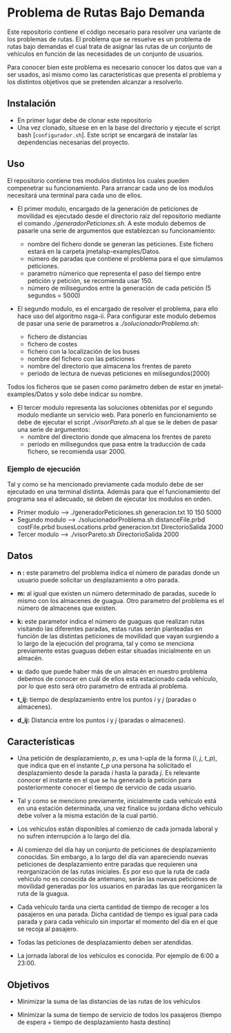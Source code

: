 # Problema de Rutas Bajo Demanda

Este repositorio contiene el código necesario para resolver una variante de los problemas de rutas. El problema que se resuelve es un problema de rutas bajo demandas el cual trata de asignar las rutas de un conjunto de vehículos en función de las necesidades de un conjunto de usuarios.

Para conocer bien este problema es necesario conocer los datos que van a ser usados, así mismo como las características que presenta el problema y los distintos objetivos que se pretenden alcanzar a resolverlo.

## Instalación
 * En primer lugar debe de clonar este repositorio
 * Una vez clonado, situese en en la base del directorio y ejecute el script bash [`configurador.sh`]. Este script se encargará de instalar las dependencias necesarias del proyecto.

## Uso
El repositorio contiene tres modulos distintos los cuales pueden compenetrar su funcionamiento. Para arrancar cada uno de los modulos necesitará una terminal para cada uno de ellos.
 * El primer modulo, encargado de la generación de peticiones de movilidad es ejecutado desde el directorio raiz del repositorio mediante el comando *./generadorPeticiones.sh*. A este modulo debemos de pasarle una serie de argumentos que establezcan su funcionamiento:
   * nombre del fichero donde se generan las peticiones. Este fichero estará en la carpeta jmetalsp-examples/Datos.
   * número de paradas que contiene el problema para el que simulamos peticiones.
   * parametro númerico que representa el paso del tiempo entre petición y petición, se recomienda usar 150.
   * número de milisegundos entre la generación de cada petición (5 segundos = 5000)

 * El segundo modulo, es el encargado de resolver el problema, para ello hace uso del algoritmo nsga-ii. Para configurar este modulo debemos de pasar una serie de parametros a *./solucionadorProblema.sh*:
   * fichero de distancias
   * fichero de costes
   * fichero con la localización de los buses
   * nombre del fichero con las peticiones
   * nombre del directorio que almacena los frentes de pareto
   * periodo de lectura de nuevas peticiones en milisegundos(2000)

Todos los ficheros que se pasen como parámetro deben de estar en  jmetal-examples/Datos y solo debe indicar su nombre.
 * El tercer modulo representa las soluciones obtenidas por el segundo modulo mediante un servicio web. Para ponerlo en funcionamiento se debe de ejecutar el script *./visorPareto.sh* al que se le deben de pasar una serie de argumentos:
   * nombre del directorio donde que almacena los frentes de pareto
   * periodo en milisegundos que pasa entre la traducción de cada fichero, se recomienda usar 2000.

### Ejemplo de ejecución
Tal y como se ha mencionado previamente cada modulo debe de ser ejecutado en una terminal distinta. Además para que el funcionamiento del programa sea el adecuado, se deben de ejecutar los modulos en orden.
 * Primer modulo --> ./generadorPeticiones.sh generacion.txt 10 150 5000
 * Segundo modulo --> ./solucionadorProblema.sh distanceFile.prbd costFile.prbd busesLocations.prbd generacion.txt DirectorioSalida 2000
 * Tercer modulo --> ./visorPareto.sh DirectorioSalida 2000
## Datos
* **n :** este parametro del problema indica el número de paradas donde un usuario puede solicitar un desplazamiento a otro parada.
* **m:** al igual que existen un número determinado de paradas, sucede lo mismo con los almacenes de guagua. Otro parametro del problema es el número de almacenes que existen.

* **k:** este parametor indica el número de guaguas que realizan rutas visitando las diferentes paradas, estas rutas serán planteadas en función de las distintas peticiones de movilidad que vayan surgiendo a lo largo de la ejecución del programa, tal y como se menciona previamente estas guaguas deben estar situadas inicialmente en un almacén.

* **u:** dado que puede haber más de un almacén en nuestro problema debemos de conocer en cuál de ellos esta estacionado cada vehículo, por lo que esto será otro parametro de entrada al problema.

* **t_ij:** tiempo de desplazamiento entre los puntos *i* y *j* (paradas o almacenes).

* **d_ij:** Distancia entre los puntos *i* y *j* (paradas o almacenes).


## Características

* Una petición de desplazamiento, *p*, es una t-upla de la forma (*i*, *j*, *t_p*), que indica que en el instante *t_p* una persona ha solicitado el desplazamiento desde la parada *i* hasta la parada *j*. Es relevante conocer el instante en el que se ha generado la petición para posteriormente conocer el tiempo de servicio de cada usuario.

* Tal y como se menciono previamente, inicialmente cada vehículo está en una estación determinada, una vez finalice su jordana dicho vehículo debe volver a la misma estación de la cual partió.

* Los vehículos están disponibles al comienzo de cada jornada laboral y no sufren interrupción a lo largo del día.

* Al comienzo del día hay un conjunto de peticiones de desplazamiento conocidas. Sin embargo, a lo largo del día van apareciendo nuevas peticiones de desplazamiento entre paradas que requieren una reorganización de las rutas iniciales. Es por eso que la ruta de cada vehículo no es conocida de antemano, serán las nuevas peticiones de movilidad generadas por los usuarios en paradas las que reorganicen la ruta de la guagua.

* Cada vehículo tarda una cierta cantidad de tiempo de recoger a los pasajeros en una parada. Dicha cantidad de tiempo es igual para cada parada y para cada vehículo sin importar el momento del día en el que se recoja al pasajero.

* Todas las peticiones de desplazamiento deben ser atendidas.

* La jornada laboral de los vehículos es conocida. Por ejemplo de 6:00 a 23:00.

## Objetivos

* Minimizar la suma de las distancias de las rutas de los vehículos

* Minimizar la suma de tiempo de servicio de todos los pasajeros (tiempo de espera + tiempo de desplazamiento hasta destino)
